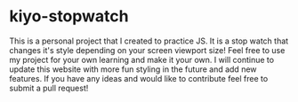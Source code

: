 # kiyo-stopwatch
This is a personal project that I created to practice JS.
It is a stop watch that changes it's style depending on your screen viewport size!
Feel free to use my project for your own learning and make it your own.
I will continue to update this website with more fun styling in the future and add new features.
If you have any ideas and would like to contribute feel free to submit a pull request! 

